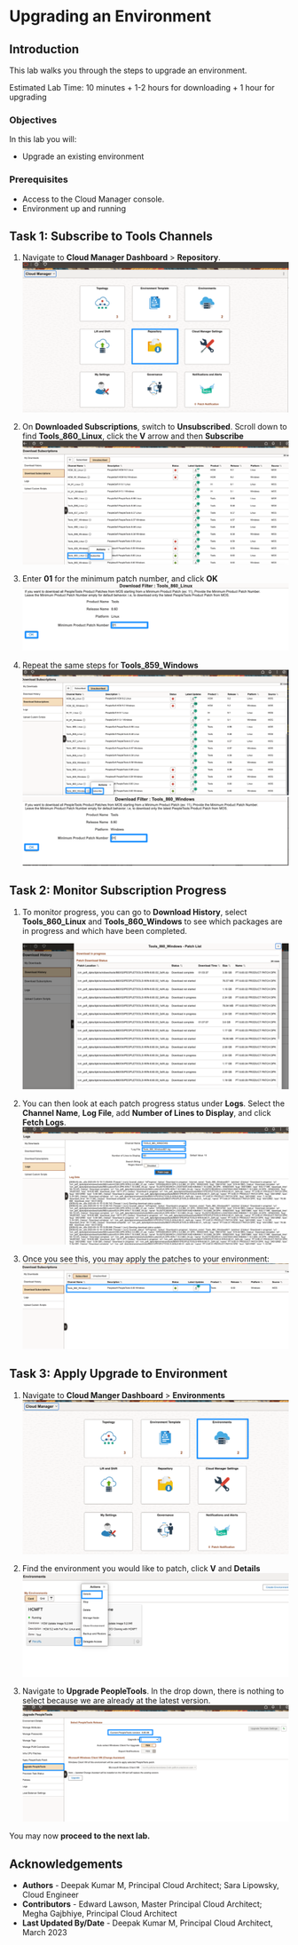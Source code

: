 # Upgrading an Environment

## Introduction
This lab walks you through the steps to upgrade an environment.

Estimated Lab Time: 10 minutes + 1-2 hours for downloading + 1 hour for upgrading

### Objectives
In this lab you will:
* Upgrade an existing environment

### Prerequisites
- Access to the Cloud Manager console.
- Environment up and running

## Task 1: Subscribe to Tools Channels

1.  Navigate to **Cloud Manager Dashboard** > **Repository**. 
    ![Navigate to Cloud Manager Dashboard and then Repository](./images/repo.png "")

2.  On **Downloaded Subscriptions**, switch to **Unsubscribed**. Scroll down to find **Tools\_860\_Linux**, click the **V** arrow and then **Subscribe**
    ![On Downloaded Subscriptions, switch to Unsubscribed. Scroll down to find Tools_859_Linux, click the arrow and then Subscribe](./images/lin60subscrib.png "")


3. Enter **01** for the minimum patch number, and click **OK**
    ![Enter 01 for the minimum patch number, and click OK](./images/lin60numbe.png "")

4. Repeat the same steps for **Tools\_859\_Windows**
    ![Repeat the same steps for Tools_859_Windows](./images/win60subscribe.png "")
    ![Repeat the same steps for Tools_859_Windows](./images/win60number.png "")

## Task 2: Monitor Subscription Progress

1. To monitor progress, you can go to **Download History**, select **Tools\_860\_Linux** and **Tools\_860\_Windows** to see which packages are in progress and which have been completed.

    ![To monitor progress, you can go to Download History, select Tools_860_Linux and Tools_860_Windows to see which packages are in progress and which have been completed.](./images/patchlist60.png "")
2. You can then look at each patch progress status under **Logs**. Select the **Channel Name**, **Log File**, add **Number of Lines to Display**, and click **Fetch Logs**.
    ![You can then look at each patch progress status under Logs. Select the Channel Name, Log File, add Number of Lines to Display, and click Fetch Logs.](./images/log60.png "")

3. Once you see this, you may apply the patches to your environment:
    ![Once you see this, you may apply the patches to your environment](./images/860done.png "")

## Task 3: Apply Upgrade to Environment

1. Navigate to **Cloud Manger Dashboard** > **Environments**
    ![Navigate to Cloud Manger Dashboard and then Environments](./images/env.png "")

2. Find the environment you would like to patch, click **V** and **Details**
    ![Find the environment you would like to patch, click arrow and Details](./images/details.png "")
3. Navigate to **Upgrade PeopleTools**. In the drop down, there is nothing to select because we are already at the latest version.
    ![Navigate to Upgrade PeopleTools. In the drop down, there is no selection, and then click Update](./images/upgrade60.png "")
   
   


You may now **proceed to the next lab.**

## Acknowledgements
* **Authors** - Deepak Kumar M, Principal Cloud Architect; Sara Lipowsky, Cloud Engineer
* **Contributors** - Edward Lawson, Master Principal Cloud Architect; Megha Gajbhiye, Principal Cloud Architect
* **Last Updated By/Date** - Deepak Kumar M, Principal Cloud Architect, March 2023
